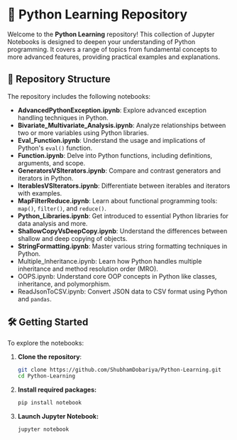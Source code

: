 # 📘 Python Learning Repository

Welcome to the **Python Learning** repository! This collection of Jupyter Notebooks is designed to deepen your understanding of Python programming. It covers a range of topics from fundamental concepts to more advanced features, providing practical examples and explanations.

## 📂 Repository Structure

The repository includes the following notebooks:

- **AdvancedPythonException.ipynb**: Explore advanced exception handling techniques in Python.
- **Bivariate_Multivariate_Analysis.ipynb**: Analyze relationships between two or more variables using Python libraries.
- **Eval_Function.ipynb**: Understand the usage and implications of Python's `eval()` function.
- **Function.ipynb**: Delve into Python functions, including definitions, arguments, and scope.
- **GeneratorsVSIterators.ipynb**: Compare and contrast generators and iterators in Python.
- **IterablesVSIterators.ipynb**: Differentiate between iterables and iterators with examples.
- **MapFilterReduce.ipynb**: Learn about functional programming tools: `map()`, `filter()`, and `reduce()`.
- **Python_Libraries.ipynb**: Get introduced to essential Python libraries for data analysis and more.
- **ShallowCopyVsDeepCopy.ipynb**: Understand the differences between shallow and deep copying of objects.
- **StringFormatting.ipynb**: Master various string formatting techniques in Python.
- Multiple_Inheritance.ipynb: Learn how Python handles multiple inheritance and method resolution order (MRO).
- OOPS.ipynb: Understand core OOP concepts in Python like classes, inheritance, and polymorphism.
- ReadJsonToCSV.ipynb: Convert JSON data to CSV format using Python and `pandas`.


## 🛠️ Getting Started

To explore the notebooks:

1. **Clone the repository**:

   ```bash
   git clone https://github.com/ShubhamDobariya/Python-Learning.git
   cd Python-Learning

2. **Install required packages:**

   ```bash
   pip install notebook

3. **Launch Jupyter Notebook:**

   ```bash
   jupyter notebook
